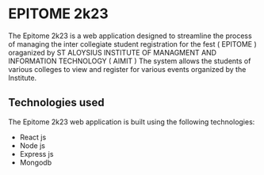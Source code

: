# EPITOME 2k23

The Epitome 2k23 is a web application designed to streamline the process of managing the inter collegiate student registration for the fest ( EPITOME ) oraganized by ST ALOYSIUS INSTITUTE OF MANAGMENT AND INFORMATION TECHNOLOGY ( AIMIT )
The system allows the students of various colleges to view and register for various events organized by the Institute.


## Technologies used

The Epitome 2k23 web application is built using the following technologies:

- React js
- Node js
- Express js
- Mongodb
